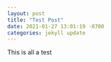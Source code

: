 ```yaml
---
layout: post
title: "Test Post"
date: 2021-01-27 13:01:19 -0700
categories: jekyll update
---
```


This is all a test
